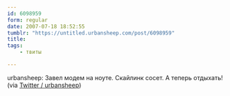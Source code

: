 ```yaml
---
id: 6098959
form: regular
date: 2007-07-18 18:52:55
tumblr: "https://untitled.urbansheep.com/post/6098959"
title:
tags:
    - твиты

---
```


<p>urbansheep: Завел модем на ноуте. Скайлинк сосет. А теперь отдыхать! (via <a href="http://twitter.com/urbansheep/statuses/156010242">Twitter / urbansheep</a>)</p>

